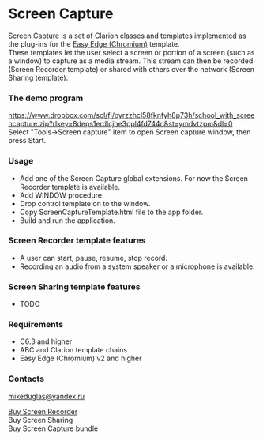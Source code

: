# Screen Capture
Screen Capture is a set of Clarion classes and templates implemented as the plug-ins for the [Easy Edge (Chromium)](http://www.ingasoftplus.com/ProductDetail.php?ProductID=304) template.  
These templates let the user select a screen or portion of a screen (such as a window) to capture as a media stream. This stream can then be recorded (Screen Recorder template) or shared with others over the network (Screen Sharing template).

### The demo program
https://www.dropbox.com/scl/fi/oyrzzhcl58fknfyh8p73h/school_with_screencapture.zip?rlkey=8deps1erdlcjhe3ppl4fd744n&st=ymdvtzpm&dl=0  
Select "Tools->Screen capture" item to open Screen capture window, then press Start.

### Usage
- Add one of the Screen Capture global extensions. For now the Screen Recorder template is available.
- Add WINDOW procedure.
- Drop control template on to the window.
- Copy ScreenCaptureTemplate.html file to the app folder.
- Build and run the application.

### Screen Recorder template features
- A user can start, pause, resume, stop record.
- Recording an audio from a system speaker or a microphone is available.

### Screen Sharing template features
- TODO

### Requirements
- C6.3 and higher
- ABC and Clarion template chains
- Easy Edge (Chromium) v2 and higher

### Contacts
mikeduglas@yandex.ru

[Buy Screen Recorder](https://www.clarionshop.com/checkout.cfm?pid=1698&q=1&)  
Buy Screen Sharing  
Buy Screen Capture bundle  

